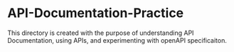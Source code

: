 # API-Documentation-Practice
This directory is created with the purpose of understanding API Documentation, using APIs, and experimenting with openAPI specificaiton. 
